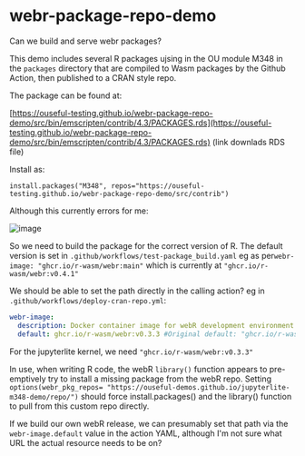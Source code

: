 # webr-package-repo-demo
Can we build and serve webr packages?


This demo includes several R packages ujsing in the OU module M348 in the `packages` directory that are compiled to Wasm packages by the Github Action, then published to a CRAN style repo.

The package can be found at:

[https://ouseful-testing.github.io/webr-package-repo-demo/src/bin/emscripten/contrib/4.3/PACKAGES.rds](https://ouseful-testing.github.io/webr-package-repo-demo/src/bin/emscripten/contrib/4.3/PACKAGES.rds) (link downlads RDS file)

Install as:

`install.packages("M348", repos="https://ouseful-testing.github.io/webr-package-repo-demo/src/contrib")`

Although this currently errors for me:

![image](https://github.com/user-attachments/assets/63119f58-4739-405c-976d-828ae4331297)

So we need to build the package for the correct version of R. The default version is set in `.github/workflows/test-package_build.yaml` eg as per`webr-image: "ghcr.io/r-wasm/webr:main"` which is currently at `"ghcr.io/r-wasm/webr:v0.4.1"`

We should be able to set the path directly in the calling action? eg in `.github/workflows/deploy-cran-repo.yml`:

```yaml
webr-image:
  description: Docker container image for webR development environment. Defaults to the latest version of webR.
  default: ghcr.io/r-wasm/webr:v0.3.3 #Original default: "ghcr.io/r-wasm/webr:main", currently at v0.4.1
```

For the jupyterlite kernel, we need `"ghcr.io/r-wasm/webr:v0.3.3"`

In use, when writing R code, the webR `library()` function appears to pre-emptively try to install a missing package from the webR repo. Setting `options(webr_pkg_repos= "https://ouseful-demos.github.io/jupyterlite-m348-demo/repo/")` should force install.packages() and the library() function to pull from this custom repo directly.

If we build our own webR release, we can presumably set that path via the `webr-image.default` value in the action YAML, although I'm not sure what URL the actual resource needs to be on?

